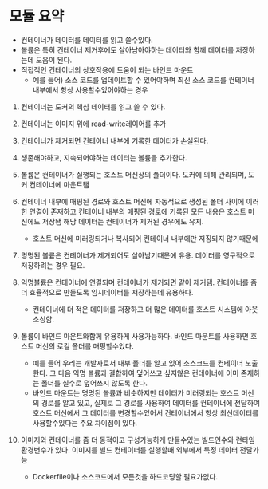 # 모듈 요약

- 컨테이너가 데이터를 데이터를 읽고 쓸수있다.
- 볼륨은 특히 컨테이너 제거후에도 살아남아야하는 데이터와 함께 데이터를 저장하는데 도움이 된다.
- 직접적인 컨테이너의 상호작용에 도움이 되는 바인드 마운트
  - 예를 들어) 소스 코드를 업데이트할 수 있어야하며 최신 소스 코드를 컨테이너 내부에서 항상 사용할수있어야하는 경우

1. 컨테이너는 도커의 핵심 데이터를 읽고 쓸 수 있다.
2. 컨테이너는 이미지 위에 read-write레이어를 추가
3. 컨테이너가 제거되면 컨테이너 내부에 기록한 데이터가 손실된다.
4. 생존해야하고, 지속되어야하는 데이터는 볼륨을 추가한다.
5. 볼륨은 컨테이너가 실행되는 호스트 머신상의 폴더이다. 도커에 의해 관리되며, 도커 컨테이너에 마운트됌
6. 컨테이너 내부에 매핑된 경로와 호스트 머신에 자동적으로 생성된 폴더 사이에 이러한 연결이 존재하고 컨테이너 내부의 매핑된 경로에 기록된 모든 내용은 호스트 머신에도 저장됌 해당 데이터는 컨테이너가 제거된 경우에도 유지.
   - 호스트 머신에 미러링되거나 복사되어 컨테이너 내부에만 저징되지 않기때문에
7. 명명된 볼륨은 컨테이너가 제거되어도 살아남기때문에 유용. 데이터를 영구적으로 저장하려는 경우 필요.
8. 익명볼륨은 컨테이너에 연결되며 컨테이너가 제거되면 같이 제거됌. 컨테이너를 좀 더 효율적으로 만들도록 임시데이터를 저장하는데 유용하다.

   - 컨테이너에 더 적은 데이터를 저장하고 더 많은 데이터를 호스트 시스템에 아웃소싱함.

9. 볼륨이 바인드 마운트와함께 유용하게 사용가능하다. 바인드 마운트를 사용하면 호스트 머신의 로컬 폴더를 매핑할수있다.

   - 예를 들어 우리는 개발자로서 내부 폴더를 알고 있어 소스코드를 컨테이너 노출한다. 그 다음 익명 볼륨과 결합하여 덮어쓰고 싶지않은 컨테이너에 이미 존재하는 폴더를 실수로 덮어쓰지 않도록 한다.
   - 바인드 마운트는 명명된 볼륨과 비슷하지만 데이터가 미러링되는 호스트 머신의 경로를 알고 있고, 실제로 그 경로를 사용하여 데이터를 컨테이너에 전달하여 호스트 머신에서 그 데이터를 변경할수있어서 컨테이너에서 항상 최신데이터를 사용할수있다는 주요 차이점이 있다.

10. 이미지와 컨테이너를 좀 더 동적이고 구성가능하게 만들수있는 빌드인수와 런타임 환경변수가 있다. 이미지를 빌드 컨테이너를 실행할때 외부에서 특정 데이터 전달가능
    - Dockerfile이나 소스코드에서 모든것을 하드코딩할 필요가없다.
